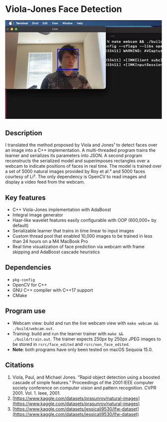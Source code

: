 # Viola-Jones Face Detection

![Face identification square superimposed over webcam view of Cole Van Verth.](webcam.png)

## Description
I translated the method proposed by Viola and Jones¹ to detect faces over an image into a C++ implementation. A multi-threaded program trains the learner and serializes its parameters into JSON. A second program reconstructs the serialized model and superimposes rectangles over a webcam to indicate positions of faces in real time. The model is trained over a set of 5000 natural images provided by Roy et al.² and 5000 faces courtesy of Li³. The only dependency is OpenCV to read images and display a video feed from the webcam. 

## Key features 
* C++ Viola-Jones implementation with AdaBoost
* Integral image generator
* Haar-like wavelet features easily configurable with OOP (600,000+ by default)
* Serializable learner that trains in time linear to input images
* Custom thread pool that enabled 10,000 images to be trained in less than 24 hours on a M4 MacBook Pro
* Real time visualization of face prediction via webcam with frame skipping and AdaBoost cascade heuristics

## Dependencies
* `pkg-config`
* OpenCV for C++
* GNU C++ compiler with C++17 support
* CMake

## Program use
* Webcam view: build and run the live webcam view with `make webcam && ./build/webcam.out`.
* Training: build and run the learner trainer with `make && ./build/train.out`. The trainer expects 250px by 250px JPEG images to be stored in `rsrc/face_edited` and `rsrc/non_face_edited`.
* **Note**: both programs have only been tested on macOS Sequoia 15.0. 

## Citations
1. Viola, Paul, and Michael Jones. "Rapid object detection using a boosted cascade of simple features." Proceedings of the 2001 IEEE computer society conference on computer vision and pattern recognition. CVPR 2001. Vol. 1. Ieee, 2001.
2. [https://www.kaggle.com/datasets/prasunroy/natural-images](https://www.kaggle.com/datasets/prasunroy/natural-images)
3. [https://www.kaggle.com/datasets/jessicali9530/lfw-dataset](https://www.kaggle.com/datasets/jessicali9530/lfw-dataset)
